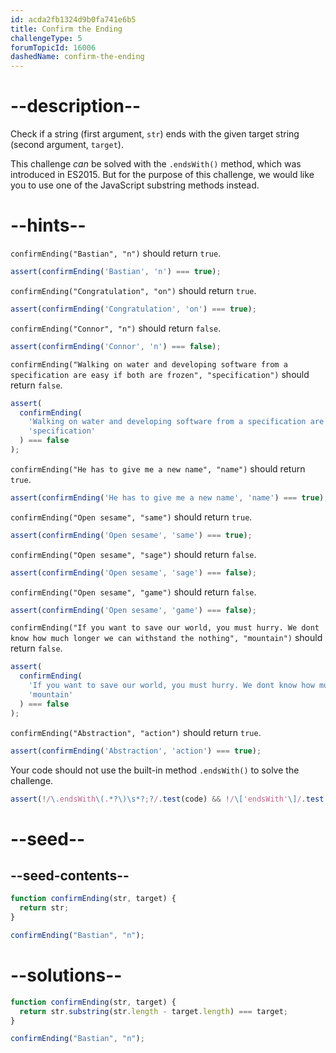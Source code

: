```yaml
---
id: acda2fb1324d9b0fa741e6b5
title: Confirm the Ending
challengeType: 5
forumTopicId: 16006
dashedName: confirm-the-ending
---
```


# --description--

Check if a string (first argument, `str`) ends with the given target string (second argument, `target`).

This challenge *can* be solved with the `.endsWith()` method, which was introduced in ES2015. But for the purpose of this challenge, we would like you to use one of the JavaScript substring methods instead.

# --hints--

`confirmEnding("Bastian", "n")` should return `true`.

```js
assert(confirmEnding('Bastian', 'n') === true);
```

`confirmEnding("Congratulation", "on")` should return `true`.

```js
assert(confirmEnding('Congratulation', 'on') === true);
```

`confirmEnding("Connor", "n")` should return `false`.

```js
assert(confirmEnding('Connor', 'n') === false);
```

`confirmEnding("Walking on water and developing software from a specification are easy if both are frozen", "specification")` should return `false`.

```js
assert(
  confirmEnding(
    'Walking on water and developing software from a specification are easy if both are frozen',
    'specification'
  ) === false
);
```

`confirmEnding("He has to give me a new name", "name")` should return `true`.

```js
assert(confirmEnding('He has to give me a new name', 'name') === true);
```

`confirmEnding("Open sesame", "same")` should return `true`.

```js
assert(confirmEnding('Open sesame', 'same') === true);
```

`confirmEnding("Open sesame", "sage")` should return `false`.

```js
assert(confirmEnding('Open sesame', 'sage') === false);
```

`confirmEnding("Open sesame", "game")` should return `false`.

```js
assert(confirmEnding('Open sesame', 'game') === false);
```

`confirmEnding("If you want to save our world, you must hurry. We dont know how much longer we can withstand the nothing", "mountain")` should return `false`.

```js
assert(
  confirmEnding(
    'If you want to save our world, you must hurry. We dont know how much longer we can withstand the nothing',
    'mountain'
  ) === false
);
```

`confirmEnding("Abstraction", "action")` should return `true`.

```js
assert(confirmEnding('Abstraction', 'action') === true);
```

Your code should not use the built-in method `.endsWith()` to solve the challenge.

```js
assert(!/\.endsWith\(.*?\)\s*?;?/.test(code) && !/\['endsWith'\]/.test(code));
```

# --seed--

## --seed-contents--

```js
function confirmEnding(str, target) {
  return str;
}

confirmEnding("Bastian", "n");
```

# --solutions--

```js
function confirmEnding(str, target) {
  return str.substring(str.length - target.length) === target;
}

confirmEnding("Bastian", "n");
```
